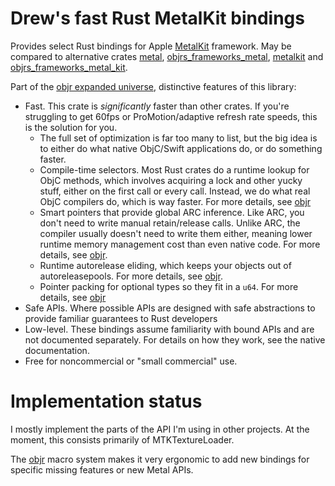 # Drew's fast Rust MetalKit bindings

Provides select Rust bindings for Apple [MetalKit](https://developer.apple.com/documentation/metalkit) framework.  May be compared to alternative crates [metal](https://crates.io/crates/metal), [objrs_frameworks_metal](https://crates.io/crates/objrs_frameworks_metal),
[metalkit](https://crates.io/crates/metalkit) and [objrs_frameworks_metal_kit](https://crates.io/crates/objrs_frameworks_metal_kit).

Part of the [objr expanded universe](https://github.com/drewcrawford/objr#objr-expanded-universe), distinctive features of this library:

* Fast.  This crate is *significantly* faster than other crates.  If you're struggling to get 60fps or ProMotion/adaptive refresh rate speeds, this
  is the solution for you.
    * The full set of optimization is far too many to list, but the big idea is to either do what native ObjC/Swift applications do, or do something faster.
    * Compile-time selectors.  Most Rust crates do a runtime lookup for ObjC methods, which involves acquiring a lock and other yucky stuff, either on the first call or every call.  Instead, we do what real ObjC compilers do, which is way faster.  For more details, see [objr](https://github.com/drewcrawford/objr)
    * Smart pointers that provide global ARC inference.  Like ARC, you don't need to write manual retain/release calls.  Unlike ARC, the compiler
      usually doesn't need to write them either, meaning lower runtime memory management cost than even native code.  For more details, see [objr](https://github.com/drewcrawford/objr).
    * Runtime autorelease eliding, which keeps your objects out of autoreleasepools.  For more details, see [objr](https://github.com/drewcrawford/objr).
    * Pointer packing for optional types so they fit in a `u64`.  For more details, see [objr](https://github.com/drewcrawford/objr)
* Safe APIs.  Where possible APIs are designed with safe abstractions to provide familiar guarantees to Rust developers
* Low-level.  These bindings assume familiarity with bound APIs and are not documented separately.  For details on how they work, see the native documentation.
* Free for noncommercial or "small commercial" use.

# Implementation status

I mostly implement the parts of the API I'm using in other projects.  At the moment, this consists primarily of MTKTextureLoader.

The [objr](https://github.com/drewcrawford/objr) macro system makes it very ergonomic to add new bindings for specific missing features
or new Metal APIs.
